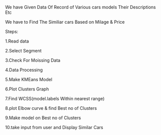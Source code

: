 We have Given Data Of Record of Various cars models Their Descriptions Etc

We have to Find The Similiar cars Based  on Milage & Price

Steps:

1.Read data

2.Select Segment 

3.Check For Moissing  Data

4.Data Processing

5.Make KMEans Model

6.Plot Clusters Graph

7.Find WCSS(model.labels Within nearest range)

8.plot Elbow curve & find Best no of Clusters

9.Make model on Best no of Clusters

10.take input from user and Display Similar Cars
